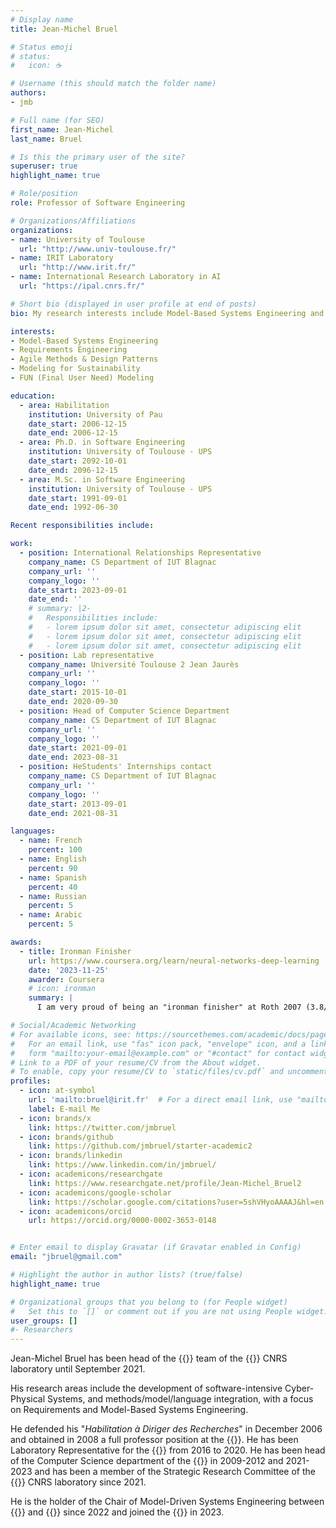 ```yaml
---
# Display name
title: Jean-Michel Bruel

# Status emoji
# status:
#   icon: ☕️

# Username (this should match the folder name)
authors:
- jmb

# Full name (for SEO)
first_name: Jean-Michel
last_name: Bruel

# Is this the primary user of the site?
superuser: true
highlight_name: true

# Role/position
role: Professor of Software Engineering

# Organizations/Affiliations
organizations:
- name: University of Toulouse
  url: "http://www.univ-toulouse.fr/"
- name: IRIT Laboratory
  url: "http://www.irit.fr/"
- name: International Research Laboratory in AI
  url: "https://ipal.cnrs.fr/"

# Short bio (displayed in user profile at end of posts)
bio: My research interests include Model-Based Systems Engineering and Requirements Engineering.

interests:
- Model-Based Systems Engineering
- Requirements Engineering
- Agile Methods & Design Patterns
- Modeling for Sustainability
- FUN (Final User Need) Modeling

education:
  - area: Habilitation
    institution: University of Pau
    date_start: 2006-12-15
    date_end: 2006-12-15
  - area: Ph.D. in Software Engineering
    institution: University of Toulouse - UPS
    date_start: 2092-10-01
    date_end: 2096-12-15
  - area: M.Sc. in Software Engineering
    institution: University of Toulouse - UPS
    date_start: 1991-09-01
    date_end: 1992-06-30

Recent responsibilities include:

work:
  - position: International Relationships Representative
    company_name: CS Department of IUT Blagnac
    company_url: ''
    company_logo: ''
    date_start: 2023-09-01
    date_end: ''
    # summary: |2-
    #   Responsibilities include:
    #   - lorem ipsum dolor sit amet, consectetur adipiscing elit
    #   - lorem ipsum dolor sit amet, consectetur adipiscing elit
    #   - lorem ipsum dolor sit amet, consectetur adipiscing elit
  - position: Lab representative
    company_name: Université Toulouse 2 Jean Jaurès
    company_url: ''
    company_logo: ''
    date_start: 2015-10-01
    date_end: 2020-09-30
  - position: Head of Computer Science Department
    company_name: CS Department of IUT Blagnac
    company_url: ''
    company_logo: ''
    date_start: 2021-09-01
    date_end: 2023-08-31
  - position: HeStudents' Internships contact
    company_name: CS Department of IUT Blagnac
    company_url: ''
    company_logo: ''
    date_start: 2013-09-01
    date_end: 2021-08-31

languages:
  - name: French
    percent: 100
  - name: English
    percent: 90
  - name: Spanish
    percent: 40
  - name: Russian
    percent: 5
  - name: Arabic
    percent: 5

awards:
  - title: Ironman Finisher
    url: https://www.coursera.org/learn/neural-networks-deep-learning
    date: '2023-11-25'
    awarder: Coursera
    # icon: ironman
    summary: |
      I am very proud of being an "ironman finisher" at Roth 2007 (3.8/180/42) in 11h57': <div class="row"><div class="col-sm-4">{{< figure src="CRSE0431.jpg" width="200" title="[Swim 3.8km in 1:08]">}}</div><div class="col-sm-4">{{< figure src="img/CRBO0125.jpg" width="200" title="[Bike 180km in 5:32]">}}</div><div class="col-sm-4">{{< figure src="img/CRRP0230.jpg" width="200" title="[Run   42km in 5:08]">}}</div></div>

# Social/Academic Networking
# For available icons, see: https://sourcethemes.com/academic/docs/page-builder/#icons
#   For an email link, use "fas" icon pack, "envelope" icon, and a link in the
#   form "mailto:your-email@example.com" or "#contact" for contact widget.
# Link to a PDF of your resume/CV from the About widget.
# To enable, copy your resume/CV to `static/files/cv.pdf` and uncomment the lines below.
profiles:
  - icon: at-symbol
    url: 'mailto:bruel@irit.fr'  # For a direct email link, use "mailto:test@example.org".
    label: E-mail Me
  - icon: brands/x
    link: https://twitter.com/jmbruel
  - icon: brands/github
    link: https://github.com/jmbruel/starter-academic2
  - icon: brands/linkedin
    link: https://www.linkedin.com/in/jmbruel/
  - icon: academicons/researchgate
    link: https://www.researchgate.net/profile/Jean-Michel_Bruel2
  - icon: academicons/google-scholar
    link: https://scholar.google.com/citations?user=5shVHyoAAAAJ&hl=en
  - icon: academicons/orcid
    url: https://orcid.org/0000-0002-3653-0148


# Enter email to display Gravatar (if Gravatar enabled in Config)
email: "jbruel@gmail.com"

# Highlight the author in author lists? (true/false)
highlight_name: true

# Organizational groups that you belong to (for People widget)
#   Set this to `[]` or comment out if you are not using People widget.
user_groups: []
#- Researchers
---
```


Jean-Michel Bruel has been head of the {{<smart>}} team of the {{<irit>}} CNRS laboratory until September 2021.

His research areas include the development of software-intensive Cyber-Physical Systems, and methods/model/language integration, with a focus on Requirements and Model-Based Systems Engineering.

He defended his "_Habilitation à Diriger des Recherches_" in December 2006 and obtained in 2008 a full professor position at the {{<univtlse>}}.
He has been Laboratory Representative for the {{<ut2j>}} from 2016 to 2020.
He has been head of the Computer Science department of the {{<iut-blagnac>}} in 2009-2012 and 2021-2023 and has been a member of the Strategic Research Committee of the {{<irit>}} CNRS laboratory since 2021.

He is the holder of the Chair of Model-Driven Systems Engineering between {{<airbus>}} and {{<ut2j>}} since 2022 and joined the
{{<ipal>}} in 2023.
  